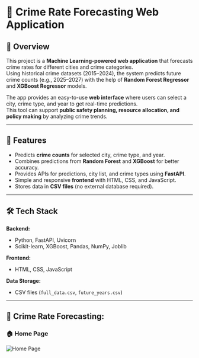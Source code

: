 # 🔮 Crime Rate Forecasting Web Application

## 📖 Overview
This project is a **Machine Learning-powered web application** that forecasts crime rates for different cities and crime categories.  
Using historical crime datasets (2015–2024), the system predicts future crime counts (e.g., 2025–2027) with the help of **Random Forest Regressor** and **XGBoost Regressor** models.  

The app provides an easy-to-use **web interface** where users can select a city, crime type, and year to get real-time predictions.  
This tool can support **public safety planning, resource allocation, and policy making** by analyzing crime trends.

---

## 🚀 Features
- Predicts **crime counts** for selected city, crime type, and year.  
- Combines predictions from **Random Forest** and **XGBoost** for better accuracy.  
- Provides APIs for predictions, city list, and crime types using **FastAPI**.  
- Simple and responsive **frontend** with HTML, CSS, and JavaScript.  
- Stores data in **CSV files** (no external database required).  

---

## 🛠️ Tech Stack
**Backend:**
- Python, FastAPI, Uvicorn  
- Scikit-learn, XGBoost, Pandas, NumPy, Joblib  

**Frontend:**
- HTML, CSS, JavaScript  

**Data Storage:**
- CSV files (`full_data.csv`, `future_years.csv`)  

---
## 📸 Crime Rate Forecasting: 

### 🏠 Home Page
![Home Page](home_page.png)
